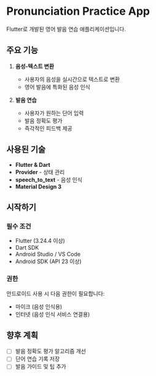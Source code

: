 # Pronunciation Practice App

Flutter로 개발된 영어 발음 연습 애플리케이션입니다.

## 주요 기능

1. **음성-텍스트 변환**
    - 사용자의 음성을 실시간으로 텍스트로 변환
    - 영어 발음에 특화된 음성 인식

2. **발음 연습**
    - 사용자가 원하는 단어 입력
    - 발음 정확도 평가
    - 즉각적인 피드백 제공

## 사용된 기술

- **Flutter & Dart**
- **Provider** - 상태 관리
- **speech_to_text** - 음성 인식
- **Material Design 3**

## 시작하기

### 필수 조건
- Flutter (3.24.4 이상)
- Dart SDK
- Android Studio / VS Code
- Android SDK (API 23 이상)

### 권한

안드로이드 사용 시 다음 권한이 필요합니다:
- 마이크 (음성 인식용)
- 인터넷 (음성 인식 서비스 연결용)

## 향후 계획

- [ ] 발음 정확도 평가 알고리즘 개선
- [ ] 단어 연습 기록 저장
- [ ] 발음 가이드 및 팁 추가